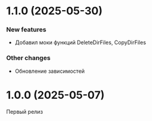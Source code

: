 # 1.1.0 (2025-05-30)

### New features
- Добавил моки функций DeleteDirFiles, CopyDirFiles

### Other changes
- Обновление зависимостей

# 1.0.0 (2025-05-07)

Первый релиз 